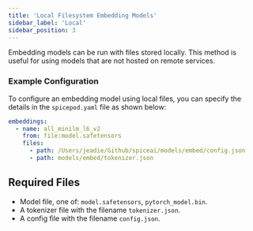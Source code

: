 ```yaml
---
title: 'Local Filesystem Embedding Models'
sidebar_label: 'Local'
sidebar_position: 3
---
```


Embedding models can be run with files stored locally. This method is useful for using models that are not hosted on remote services.

### Example Configuration

To configure an embedding model using local files, you can specify the details in the `spicepod.yaml` file as shown below:

```yaml
embeddings:
  - name: all_minilm_l6_v2
    from: file:model.safetensors
    files:
      - path: /Users/jeadie/Github/spiceai/models/embed/config.json
      - path: models/embed/tokenizer.json
```

## Required Files

- Model file, one of: `model.safetensors`, `pytorch_model.bin`.
- A tokenizer file with the filename `tokenizer.json`.
- A config file with the filename `config.json`.
